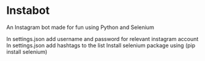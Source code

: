 # Instabot
An Instagram bot made for fun using Python and Selenium 

In settings.json add username and password for relevant instagram account
In settings.json add hashtags to the list
Install selenium package using (pip install selenium) 
